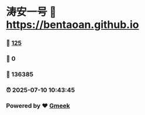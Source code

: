 # 涛安一号 :link: https://bentaoan.github.io 
### :page_facing_up: [125](https://bentaoan.github.io/tag.html) 
### :speech_balloon: 0 
### :hibiscus: 136385 
### :alarm_clock: 2025-07-10 10:43:45 
### Powered by :heart: [Gmeek](https://github.com/Meekdai/Gmeek)
